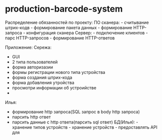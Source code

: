 # production-barcode-system
Распределение обязанностей по проекту:
ПО сканера:
	- считывание штрих-кодв
	- формирование пакета данных
	- формирование HTTP-запроса
	- конфигурация сканера
Сервер:
	- подключение клиентов
	- парс HTTP-запросов
	- формирование HTTP-ответов
	
Приложение:
	Сережа:
   - GUI
   - 2 типа пользователей
   - форма авторизазии
   - формы регистрации нового типа устройства
   - форма создания штрих-кода
   - форма добавления утройства
   - просмотри информации об устроийстве
   - 
Илья:
   - формирование http запроса(SQL запрос в body http запроса)
   - парсить http ответ 
   - парсить данные с http ответа(парсить sql ответ)
БД(Илья):
    - хранение типов устройств
	- хранение устройств 
	- предоставлять API для
	
	
